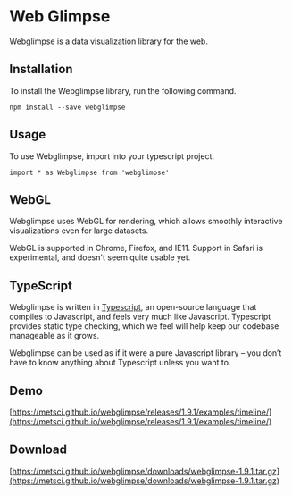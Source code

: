 # Web Glimpse

Webglimpse is a data visualization library for the web.

## Installation

To install the Webglimpse library, run the following command.

`npm install --save webglimpse`

## Usage

To use Webglimpse, import into your typescript project.

`import * as Webglimpse from 'webglimpse'`

## WebGL

Webglimpse uses WebGL for rendering, which allows smoothly interactive visualizations even for large datasets.

WebGL is supported in Chrome, Firefox, and IE11. Support in Safari is experimental, and doesn't seem quite usable yet.


## TypeScript

Webglimpse is written in [Typescript](http://www.typescriptlang.org/), an open-source language that compiles to Javascript, and feels very much like Javascript. Typescript provides static type checking, which we feel will help keep our codebase manageable as it grows.

Webglimpse can be used as if it were a pure Javascript library – you don’t have to know anything about Typescript unless you want to.


## Demo

[https://metsci.github.io/webglimpse/releases/1.9.1/examples/timeline/](https://metsci.github.io/webglimpse/releases/1.9.1/examples/timeline/)


## Download

[https://metsci.github.io/webglimpse/downloads/webglimpse-1.9.1.tar.gz](https://metsci.github.io/webglimpse/downloads/webglimpse-1.9.1.tar.gz)
